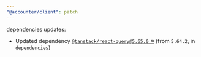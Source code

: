 ```yaml
---
"@accounter/client": patch
---
```

dependencies updates:
  - Updated dependency [`@tanstack/react-query@5.65.0` ↗︎](https://www.npmjs.com/package/@tanstack/react-query/v/5.65.0) (from `5.64.2`, in `dependencies`)
